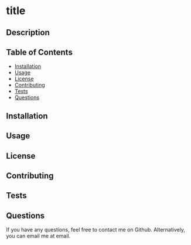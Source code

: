 # title

## Description

## Table of Contents
* [Installation](#Installation)
* [Usage](#Usage)
* [License](#License)
* [Contributing](#Contributing)
* [Tests](#Tests)
* [Questions](#Questions)
## Installation

## Usage 

## License

## Contributing

## Tests

## Questions
If you have any questions, feel free to contact me on Github.
Alternatively, you can email me at email. 
